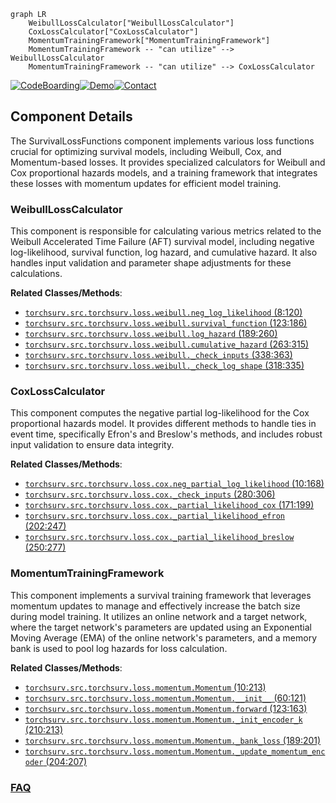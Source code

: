 ```mermaid
graph LR
    WeibullLossCalculator["WeibullLossCalculator"]
    CoxLossCalculator["CoxLossCalculator"]
    MomentumTrainingFramework["MomentumTrainingFramework"]
    MomentumTrainingFramework -- "can utilize" --> WeibullLossCalculator
    MomentumTrainingFramework -- "can utilize" --> CoxLossCalculator
```
[![CodeBoarding](https://img.shields.io/badge/Generated%20by-CodeBoarding-9cf?style=flat-square)](https://github.com/CodeBoarding/GeneratedOnBoardings)[![Demo](https://img.shields.io/badge/Try%20our-Demo-blue?style=flat-square)](https://www.codeboarding.org/demo)[![Contact](https://img.shields.io/badge/Contact%20us%20-%20contact@codeboarding.org-lightgrey?style=flat-square)](mailto:contact@codeboarding.org)

## Component Details

The SurvivalLossFunctions component implements various loss functions crucial for optimizing survival models, including Weibull, Cox, and Momentum-based losses. It provides specialized calculators for Weibull and Cox proportional hazards models, and a training framework that integrates these losses with momentum updates for efficient model training.

### WeibullLossCalculator
This component is responsible for calculating various metrics related to the Weibull Accelerated Time Failure (AFT) survival model, including negative log-likelihood, survival function, log hazard, and cumulative hazard. It also handles input validation and parameter shape adjustments for these calculations.


**Related Classes/Methods**:

- <a href="https://github.com/Novartis/torchsurv/blob/master/src/torchsurv/loss/weibull.py#L8-L120" target="_blank" rel="noopener noreferrer">`torchsurv.src.torchsurv.loss.weibull.neg_log_likelihood` (8:120)</a>
- <a href="https://github.com/Novartis/torchsurv/blob/master/src/torchsurv/loss/weibull.py#L123-L186" target="_blank" rel="noopener noreferrer">`torchsurv.src.torchsurv.loss.weibull.survival_function` (123:186)</a>
- <a href="https://github.com/Novartis/torchsurv/blob/master/src/torchsurv/loss/weibull.py#L189-L260" target="_blank" rel="noopener noreferrer">`torchsurv.src.torchsurv.loss.weibull.log_hazard` (189:260)</a>
- <a href="https://github.com/Novartis/torchsurv/blob/master/src/torchsurv/loss/weibull.py#L263-L315" target="_blank" rel="noopener noreferrer">`torchsurv.src.torchsurv.loss.weibull.cumulative_hazard` (263:315)</a>
- <a href="https://github.com/Novartis/torchsurv/blob/master/src/torchsurv/loss/weibull.py#L338-L363" target="_blank" rel="noopener noreferrer">`torchsurv.src.torchsurv.loss.weibull._check_inputs` (338:363)</a>
- <a href="https://github.com/Novartis/torchsurv/blob/master/src/torchsurv/loss/weibull.py#L318-L335" target="_blank" rel="noopener noreferrer">`torchsurv.src.torchsurv.loss.weibull._check_log_shape` (318:335)</a>


### CoxLossCalculator
This component computes the negative partial log-likelihood for the Cox proportional hazards model. It provides different methods to handle ties in event time, specifically Efron's and Breslow's methods, and includes robust input validation to ensure data integrity.


**Related Classes/Methods**:

- <a href="https://github.com/Novartis/torchsurv/blob/master/src/torchsurv/loss/cox.py#L10-L168" target="_blank" rel="noopener noreferrer">`torchsurv.src.torchsurv.loss.cox.neg_partial_log_likelihood` (10:168)</a>
- <a href="https://github.com/Novartis/torchsurv/blob/master/src/torchsurv/loss/cox.py#L280-L306" target="_blank" rel="noopener noreferrer">`torchsurv.src.torchsurv.loss.cox._check_inputs` (280:306)</a>
- <a href="https://github.com/Novartis/torchsurv/blob/master/src/torchsurv/loss/cox.py#L171-L199" target="_blank" rel="noopener noreferrer">`torchsurv.src.torchsurv.loss.cox._partial_likelihood_cox` (171:199)</a>
- <a href="https://github.com/Novartis/torchsurv/blob/master/src/torchsurv/loss/cox.py#L202-L247" target="_blank" rel="noopener noreferrer">`torchsurv.src.torchsurv.loss.cox._partial_likelihood_efron` (202:247)</a>
- <a href="https://github.com/Novartis/torchsurv/blob/master/src/torchsurv/loss/cox.py#L250-L277" target="_blank" rel="noopener noreferrer">`torchsurv.src.torchsurv.loss.cox._partial_likelihood_breslow` (250:277)</a>


### MomentumTrainingFramework
This component implements a survival training framework that leverages momentum updates to manage and effectively increase the batch size during model training. It utilizes an online network and a target network, where the target network's parameters are updated using an Exponential Moving Average (EMA) of the online network's parameters, and a memory bank is used to pool log hazards for loss calculation.


**Related Classes/Methods**:

- <a href="https://github.com/Novartis/torchsurv/blob/master/src/torchsurv/loss/momentum.py#L10-L213" target="_blank" rel="noopener noreferrer">`torchsurv.src.torchsurv.loss.momentum.Momentum` (10:213)</a>
- <a href="https://github.com/Novartis/torchsurv/blob/master/src/torchsurv/loss/momentum.py#L60-L121" target="_blank" rel="noopener noreferrer">`torchsurv.src.torchsurv.loss.momentum.Momentum.__init__` (60:121)</a>
- <a href="https://github.com/Novartis/torchsurv/blob/master/src/torchsurv/loss/momentum.py#L123-L163" target="_blank" rel="noopener noreferrer">`torchsurv.src.torchsurv.loss.momentum.Momentum.forward` (123:163)</a>
- <a href="https://github.com/Novartis/torchsurv/blob/master/src/torchsurv/loss/momentum.py#L210-L213" target="_blank" rel="noopener noreferrer">`torchsurv.src.torchsurv.loss.momentum.Momentum._init_encoder_k` (210:213)</a>
- <a href="https://github.com/Novartis/torchsurv/blob/master/src/torchsurv/loss/momentum.py#L189-L201" target="_blank" rel="noopener noreferrer">`torchsurv.src.torchsurv.loss.momentum.Momentum._bank_loss` (189:201)</a>
- <a href="https://github.com/Novartis/torchsurv/blob/master/src/torchsurv/loss/momentum.py#L204-L207" target="_blank" rel="noopener noreferrer">`torchsurv.src.torchsurv.loss.momentum.Momentum._update_momentum_encoder` (204:207)</a>




### [FAQ](https://github.com/CodeBoarding/GeneratedOnBoardings/tree/main?tab=readme-ov-file#faq)